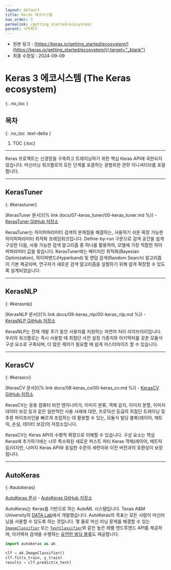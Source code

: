 ```yaml
---
layout: default
title: Keras 에코시스템
nav_order: 3
permalink: /getting_started/ecosystem/
parent: 시작하기
---
```


* 원본 링크 : [https://keras.io/getting_started/ecosystem/](https://keras.io/getting_started/ecosystem/){:target="_blank"}
* 최종 수정일 : 2024-09-09

# Keras 3 에코시스템 (The Keras ecosystem)
{: .no_toc }

## 목차
{: .no_toc .text-delta }

1. TOC
{:toc}

---

Keras 프로젝트는 신경망을 구축하고 트레이닝하기 위한 핵심 Keras API에 국한되지 않습니다. 
머신러닝 워크플로의 모든 단계를 포괄하는 광범위한 관련 이니셔티브를 포괄합니다.

* * *

KerasTuner
----------
{: #kerastuner}

[KerasTuner 문서]({% link docs/07-keras_tuner/00-keras_tuner.md %}) - [KerasTuner GitHub 저장소](https://github.com/keras-team/keras-tuner)

KerasTuner는 하이퍼파라미터 검색의 문제점을 해결하는, 
사용하기 쉬운 확장 가능한 하이퍼파라미터 최적화 프레임워크입니다. 
Define-by-run 구문으로 검색 공간을 쉽게 구성한 다음, 
사용 가능한 검색 알고리즘 중 하나를 활용하여, 
모델에 가장 적합한 하이퍼파라미터 값을 찾습니다. 
KerasTuner에는 베이지안 최적화(Bayesian Optimization), 하이퍼밴드(Hyperband) 및 랜덤 검색(Random Search) 알고리즘이 기본 제공되며, 
연구자가 새로운 검색 알고리즘을 실험하기 위해 쉽게 확장할 수 있도록 설계되었습니다.

* * *

KerasNLP
--------
{: #kerasnlp}

[KerasNLP 문서]({% link docs/09-keras_nlp/00-keras_nlp.md %}) - [KerasNLP GitHub 저장소](https://github.com/keras-team/keras-nlp)

KerasNLP는 전체 개발 주기 동안 사용자를 지원하는 자연어 처리 라이브러리입니다. 
우리의 워크플로는 즉시 사용할 때 최첨단 사전 설정 가중치와 아키텍처를 갖춘 모듈식 구성 요소로 구축되며, 
더 많은 제어가 필요할 때 쉽게 커스터마이즈 할 수 있습니다.

* * *

KerasCV
-------
{: #kerascv}

[KerasCV 문서]({% link docs/08-keras_cv/00-keras_cv.md %}) - [KerasCV GitHub 저장소](https://github.com/keras-team/keras-cv)

KerasCV는 응용 컴퓨터 비전 엔지니어가, 
이미지 분류, 객체 감지, 이미지 분할, 이미지 데이터 보강 등과 같은 일반적인 사용 사례에 대한, 
프로덕션 등급의 최첨단 트레이닝 및 추론 파이프라인을 빠르게 조립하는 데 활용할 수 있는, 
모듈식 빌딩 블록(레이어, 메트릭, 손실, 데이터 보강)의 저장소입니다.

KerasCV는 Keras API의 수평적 확장으로 이해할 수 있습니다. 
구성 요소는 핵심 Keras에 추가하기에는 너무 특수화된 새로운 퍼스트 파티 Keras 객체(레이어, 메트릭 등)이지만, 
나머지 Keras API와 동일한 수준의 세련미와 이전 버전과의 호환성이 보장됩니다.

* * *

AutoKeras
---------
{: #autokeras}

[AutoKeras 문서](https://autokeras.com/) - [AutoKeras GitHub 저장소](https://github.com/keras-team/autokeras)

AutoKeras는 Keras를 기반으로 하는 AutoML 시스템입니다. 
Texas A&M University의 [DATA Lab](http://faculty.cs.tamu.edu/xiahu/index.html)에서 개발했습니다. 
AutoKeras의 목표는 모든 사람이 머신러닝을 사용할 수 있도록 하는 것입니다. 
몇 줄로 머신 러닝 문제를 해결할 수 있는 [`ImageClassifier`](https://autokeras.com/tutorial/image_classification/) 또는 [`TextClassifier`](https://autokeras.com/tutorial/text_classification/)와 같은 높은 레벨 엔드투엔드 API를 제공하며, 
아키텍처 검색을 수행하는 [유연한 빌딩 블록](https://autokeras.com/tutorial/customized/)도 제공합니다.

```python
import autokeras as ak

clf = ak.ImageClassifier()
clf.fit(x_train, y_train)
results = clf.predict(x_test)
```
